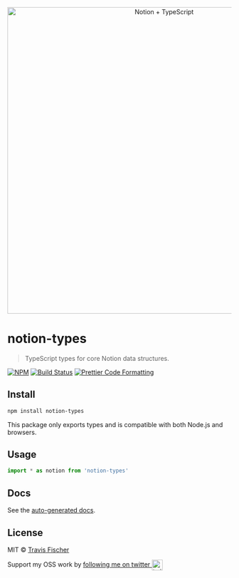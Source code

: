 <p align="center">
  <img alt="Notion + TypeScript" src="https://raw.githubusercontent.com/NotionX/notion-kit/master/notion-ts.png" width="689">
</p>

# notion-types

> TypeScript types for core Notion data structures.

[![NPM](https://img.shields.io/npm/v/notion-types.svg)](https://www.npmjs.com/package/notion-types) [![Build Status](https://travis-ci.com/NotionX/notion-kit.svg?branch=master)](https://travis-ci.com/NotionX/notion-kit) [![Prettier Code Formatting](https://img.shields.io/badge/code_style-prettier-brightgreen.svg)](https://prettier.io)

## Install

```bash
npm install notion-types
```

This package only exports types and is compatible with both Node.js and browsers.

## Usage

```ts
import * as notion from 'notion-types'
```

## Docs

See the [auto-generated docs](https://github.com/NotionX/notion-kit/blob/master/docs/notion-types.md).

## License

MIT © [Travis Fischer](https://transitivebullsh.it)

Support my OSS work by <a href="https://twitter.com/transitive_bs">following me on twitter <img src="https://storage.googleapis.com/saasify-assets/twitter-logo.svg" alt="twitter" height="24px" align="center"></a>

